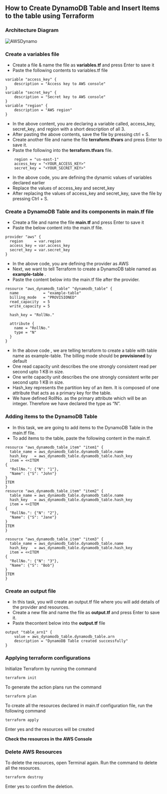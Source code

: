 ## How to Create DynamoDB Table and Insert Items to the table using Terraform
### Architecture Diagram
![AWSDynamo](https://github.com/user-attachments/assets/7429c9c8-d790-4080-9bdf-9be4e1a4b274)


### Create a variables file
- Create a file & name the file as **variables.tf** and press Enter to save it
- Paste the following contents to variables.tf file

```
variable "access_key" {
    description = "Access key to AWS console"
}
variable "secret_key" {
    description = "Secret key to AWS console"
}
variable "region" {
    description = "AWS region"
}

```
- In the above content, you are declaring a variable called, access_key, secret_key, and region with a short description of all 3.
- After pasting the above contents, save the file by pressing ctrl + S.
- Create another file and  name the file  **terraform.tfvars** and press Enter to save it.
- Paste the following into the **terraform.tfvars** file.
```
    region = "us-east-1"
    access_key = "<YOUR_ACCESS_KEY>"        
    secret_key = "<YOUR_SECRET_KEY>"
```
- In the above code, you are defining the dynamic values of variables declared earlier
- Replace the values of access_key and secret_key
- After replacing the values of access_key and secret_key, save the file by pressing Ctrl + S.

###  Create a DynamoDB Table and its components in main.tf file
- Create a file and name the file **main.tf** and press Enter to save it
- Paste the below content into the main.tf file.
```
provider "aws" {
  region     = var.region
  access_key = var.access_key
  secret_key = var.secret_key
}

```
- In the above code, you are defining the provider as AWS
- Next, we want to tell Terraform to create a DynamoDB table named as **example-table** .
- Paste the content below  into the main.tf file after the provider.
```
resource "aws_dynamodb_table" "dynamodb_table" {
  name           = "example-table"
  billing_mode   = "PROVISIONED"
  read_capacity  = 5
  write_capacity = 5

  hash_key = "RollNo."

  attribute {
    name = "RollNo."
    type = "N"
  }
}
```
- In the above code , we are telling terraform to create a table with table name as example-table. The billing mode should be **provisioned** by default
- One read capacity unit describes the one strongly consistent read per second upto 1 KB in size.
- One write capacity unit describes the one strongly consistent write per second upto 1 KB in size.
- Hash_key represents the partition key of an item. It is composed of one attribute that acts as a primary key for the table.
- We have defined RollNo. as the primary attribute which will be an integer. Therefore we have declared the type as “N”.

### Adding items to the DynamoDB Table
- In this task, we are going to add items to the DynamoDB Table in the main.tf file.
- To add items to the table, paste the following content in the main.tf.
```
resource "aws_dynamodb_table_item" "item1" {
  table_name = aws_dynamodb_table.dynamodb_table.name
  hash_key   = aws_dynamodb_table.dynamodb_table.hash_key
  item = <<ITEM
{
  "RollNo.": {"N": "1"},
  "Name": {"S": "John"}
}
ITEM
}
resource "aws_dynamodb_table_item" "item2" {
  table_name = aws_dynamodb_table.dynamodb_table.name
  hash_key   = aws_dynamodb_table.dynamodb_table.hash_key
  item = <<ITEM
{
  "RollNo.": {"N": "2"},
  "Name": {"S": "Jane"}
}
ITEM
}

resource "aws_dynamodb_table_item" "item3" {
  table_name = aws_dynamodb_table.dynamodb_table.name
  hash_key   = aws_dynamodb_table.dynamodb_table.hash_key
  item = <<ITEM
{
  "RollNo.": {"N": "3"},
  "Name": {"S": "Bob"}
}
ITEM
}
```
### Create an output file
- In this task, you will create an output.tf file where you will add details of the provider and resources.
- Create a new file and  name the file as **output.tf**  and press Enter to save it.
- Paste thecontent below into the **output.tf** file
```
output "table_arn1" {
    value = aws_dynamodb_table.dynamodb_table.arn
    description = "DynamoDB Table created successfully"
}
```
### Applying terraform configurations 
Initialize Terraform by running the  command
```
terraform init

```
To generate the action plans run the command
```
terraform plan

```
To create all the resources declared in main.tf configuration file, run the following command
```
terraform apply

```
Enter yes and the resources will be created

**Check the resources in the AWS Console**
### Delete AWS Resources
To delete the resources, open Terminal again.
Run the command to delete all the resources.
```
terraform destroy

```
Enter yes to confirm the deletion.
